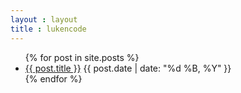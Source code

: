 ```yaml
---
layout : layout
title : lukencode
---
```


<ul id="archive">
    {% for post in site.posts %}
		<li>
			<a href="{{ post.url }}">{{ post.title }}</a>
			<span class="date">{{ post.date | date: "%d %B, %Y" }}</span>
		</li>
    {% endfor %}
</ul>

<script type="text/javascript">
//<![CDATA[
(function() {
    var links = document.getElementsByTagName('a');
    var query = '?';
    for(var i = 0; i < links.length; i++) {
    if(links[i].href.indexOf('#disqus_thread') >= 0) {
        query += 'url' + i + '=' + encodeURIComponent(links[i].href) + '&';
    }
    }
    document.write('<script charset="utf-8" type="text/javascript" src="http://disqus.com/forums/DISQUS_NAME/get_num_replies.js' + query + '"></' + 'script>');
})();
//]]>
</script>